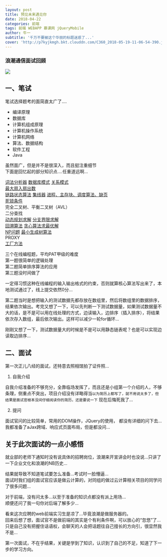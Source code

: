 ```yaml
---
layout: post
title: 预见未来遇见你
date: 2018-04-22
categories: 前端
tags: 前端 WEBAPP 慕课网 jQueryMobile
author: 牛一 
subtitle: '千万不要被这个华丽的标题迷惑了...'
cover: 'http://p7kyjkmgh.bkt.clouddn.com/C360_2018-05-19-11-06-54-390.jpg'
---  
```



 
### 浪潮通信面试回顾  

![](http://p7kyjkmgh.bkt.clouddn.com/C360_2018-05-19-11-11-40-894.jpg)

## 一、笔试  

笔试选择题考的面简直太广了.... 

* 编译原理 
* 数据库  
* 计算机组成原理  
* 计算机操作系统  
* 计算机网络
* 算法、数据结构  
* 软件工程  
* Java  

虽然面广，但是并不是很深入，而且挺注重细节  
下面是回忆起的部分知识点....任重道远啊...  


[词法分析器](https://www.cnblogs.com/zyrblog/p/6885922.html)
[数据库模式](https://baike.baidu.com/item/%E6%95%B0%E6%8D%AE%E5%BA%93%E4%B8%89%E7%BA%A7%E6%A8%A1%E5%BC%8F/8143441?fr=aladdin)
[关系模式](https://blog.csdn.net/zhq88/article/details/52701113)  
[最大扇入扇出数](https://blog.csdn.net/Y673582465/article/details/73835869)  
[链路状态算法](https://blog.csdn.net/nineteen_/article/details/50347549)
[集线器](https://baike.baidu.com/item/%E9%9B%86%E7%BA%BF%E5%99%A8/214614) 
[进程、主存块、调度算法、缺页](https://blog.csdn.net/zhangleilei4869/article/details/24311501)  
[死锁条件](https://blog.csdn.net/jyy305/article/details/70077042)  
完全二叉树、平衡二叉树（AVL）  
二分查找  
[动态规划求解](https://blog.csdn.net/baidu_28312631/article/details/47418773)
[分支界限求解](https://blog.csdn.net/liufeng_king/article/details/8900872)  
[回溯算法](https://blog.csdn.net/qq_32400847/article/details/51474105) 
[贪心算法求最优解](https://blog.csdn.net/qq_32400847/article/details/51336300)  
[NP问题](https://blog.csdn.net/databatman/article/details/49304295) 
[最小生成树算法](https://blog.csdn.net/gettogetto/article/details/53216951)  
PROXY  
[工厂方法](https://www.jianshu.com/p/e55fbddc071c)  


三个在线编程题，平均PAT甲级的难度  
第一题很简单的逻辑处理  
第二题简单排序算法的应用  
第三题没时间做了  
  
一定得习惯这种在线编程的输入输出格式的约束，否则就算核心算法写出来了，本地测试通过了，线上提交依然0分...

第二题当时是想把输入的测试数据先都存放在数组里，然后将数组里的数据排序，结果依次输出。考完又想了一下，可以先判断一下测试数据量，如果测试数据量不大的话，是不是可以用在线处理的方式，边读输入，边排序（插入排序），将结果依次存入数组，最后依次输出。这样可以减少一轮for循环...
  
刚刚又想了一下，测试数据量大的时候是不是可以用静态链表呢？也是可以实现边读取边排序...  

## 二、面试  

第一次正儿八经的面试，还特意去照相馆拍了证件照... 
1. 自我介绍  

自我介绍准备的不够充分，全靠临场发挥了，而且还是小组第一个介绍的人，不够条理，侧重点不突出，项目介绍没有详略得当`以为简历上都写了，就不用说太多了，但结果是面试官根本没间仔细阅读你的简历，还是要说一下` 现在后悔死我了...  

2. 提问  

面试官问的比较简单，常用的DOM操作，JQuery的使用，
都没有详细的问下去...  
我都准备了aJax跨域、响应式页面布局，但是都没问...  
      
    
## 关于此次面试的一点小感悟  
就业部的老师下通知时没有说具体的招聘岗位，浪潮来开宣讲会时也没说...只讲了一下企业文化和浪潮的NB历史...  


结果就导致不知道笔试要怎么准备...考试时一脸懵逼...  
面试时我们组的面试官应该是做云计算的，对同组的做过云计算相关项目的同学问了很多问题...

对于前端，没有问太多...以至于准备的知识点都没有派上用场...  
顺便还问了我一句你对后端了解多少...  



看来这次应聘的web前端实习生是凉了...毕竟浪潮是做服务器的。  
回来后想了想，面试官不是做前端的其实是个有利条件啊，可以放心的“忽悠”了...  
只是自己没有把握住话语权，会聊天的人会把话题往自己擅长的方向引，很显然我不是...


第一次面试，不在乎结果，关键是学到了知识，认识到了自己的不足，知道了下一步的学习方向。 











